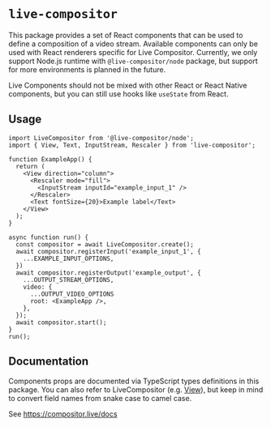 # `live-compositor`

This package provides a set of React components that can be used to define a composition of a video stream. Available components can only be used with React renderers specific for Live Compositor. Currently, we only support Node.js runtime with `@live-compositor/node` package, but support for more environments is planned in the future.

Live Components should not be mixed with other React or React Native components, but you can still use hooks like `useState` from React.

## Usage

```tsx
import LiveCompositor from '@live-compositor/node';
import { View, Text, InputStream, Rescaler } from 'live-compositor';

function ExampleApp() {
  return (
    <View direction="column">
      <Rescaler mode="fill">
        <InputStream inputId="example_input_1" />
      </Rescaler>
      <Text fontSize={20}>Example label</Text>
    </View>
  );
}

async function run() {
  const compositor = await LiveCompositor.create();
  await compositor.registerInput('example_input_1', {
    ...EXAMPLE_INPUT_OPTIONS,
  })
  await compositor.registerOutput('example_output', {
    ...OUTPUT_STREAM_OPTIONS,
    video: {
      ...OUTPUT_VIDEO_OPTIONS
      root: <ExampleApp />,
    },
  });
  await compositor.start();
}
run();
```

## Documentation

Components props are documented via TypeScript types definitions in this package. You can also refer to LiveCompositor (e.g. [View](https://compositor.live/docs/api/components/View)), but keep in mind to convert field names from snake case to camel case.

See https://compositor.live/docs
